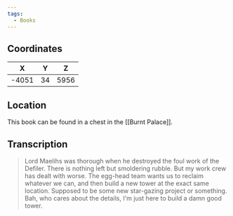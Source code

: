 ```yaml
---
tags:
  - Books
---
```


## Coordinates
| **X** | **Y** | **Z** |
| :---: | :---: | :---: |
| -4051 |  34   | 5956  |

## Location
This book can be found in a chest in the [[Burnt Palace]].

## Transcription
> Lord Maelihs was thorough when he destroyed the foul work of the Defiler. There is nothing left but smoldering rubble. But my work crew has dealt with worse. The egg-head team wants us to reclaim whatever we can, and then build a new tower at the exact same location. Supposed to be some new star-gazing project or something. Bah, who cares about the details, I'm just here to build a damn good tower.

